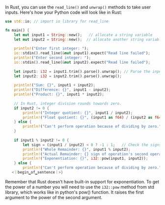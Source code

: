 In Rust, you can use the `read_line()` and `unwrap()` methods to take user inputs. Here's how your Python code will look like in Rust:

```rust
use std::io; // import io library for read_line

fn main() {
    let mut input1 = String::new();   // allocate a string variable
    let mut input2 = String::new();  // allocate another string variable
    
    println!("Enter first integer: ");
    io::stdin().read_line(&mut input1).expect("Read line failed");
    println!("Enter second integer: ");
    io::stdin().read_line(&mut input2).expect("Read line failed");
    
    let input1: i32 = input1.trim().parse().unwrap(); // Parse the inputs to integers and trim away any possible trailing newlines
    let input2: i32 = input2.trim().parse().unwrap(); 
     
    println!("Sum: {}", input1 + input2);        
    println!("Difference: {}", input1 - input2);  
    println!("Product: {}", input1 * input2);      
    
    // In Rust, integer division rounds towards zero. 
    if input2 != 0 {
        println!("Integer quotient: {}", input1 / input2);          
        println!("Float quotient: {}", (input1 as f64) / (input2 as f64));   // For the float division, we need to convert integer types into floating point type. 
    } else {
        println!("Can't perform operation because of dividing by zero.");    
    }
     
    if input1 % input2 != 0 {
        let sign = (input1 / input2) < 0 ? -1 : 1;   // Check the signs of first and second operands. If they are different, print a message.
        println!("Whole Remainder: {}", input1 % input2);
        println!("Actual Remainder: {} sign of operation's second operand", (input1 as f64) - ((input1 / input2)* (input2 as f64)));  // Actual remainder is the difference between first number and product of quotient and second number.
        println!("Exponentiation: {}", i32::pow(input1, input2));            
    } else {
        println!("Can't perform operation because of dividing by zero.");    
   <｜begin▁of▁sentence｜>}
``` 
Remember that Rust doesn’t have built-in support for exponentiation. To get the power of a number you will need to use the `i32::pow` method from std library, which works like in python's pow() function. It raises the first argument to the power of the second argument.

